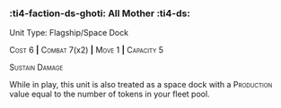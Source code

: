 ### :ti4-faction-ds-ghoti: **All Mother** :ti4-ds:

Unit Type: Flagship/Space Dock

<span style="font-variant:small-caps;">Cost</span> 6 __|__ <span style="font-variant:small-caps;">Combat</span> 7(x2) __|__ <span style="font-variant:small-caps;">Move</span> 1 __|__ <span style="font-variant:small-caps;">Capacity</span> 5

<span style="font-variant:small-caps;">Sustain Damage</span>

While in play, this unit is also treated as a space dock with a <span style="font-variant:small-caps;">Production</span> value equal to the number of tokens in your fleet pool.
